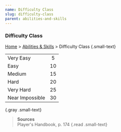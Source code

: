 ```yaml
---
name: Difficulty Class
slug: difficulty-class
parent: abilities-and-skills
---
```

### Difficulty Class
[Home](dm-operations-center) > [Abilities & Skills](abilities-and-skills) > Difficulty Class {.small-text}

|||
|:----------|:--:|
| Very Easy |  5 |
| Easy      | 10 |
| Medium    | 15 |
| Hard      | 20 |
| Very Hard | 25 |
| Near Impossible | 30 |
{.gray .small-text}

> **Sources** <br/>
> Player's Handbook, p. 174
{.read .small-text}

